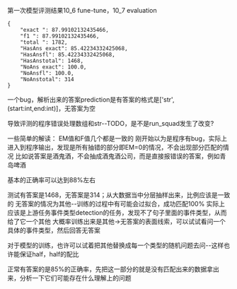 第一次模型评测结果10_6 fune-tune，10_7 evaluation 

    {
        "exact ": 87.99102132435466,
        "f1 ": 87.99102132435466,
        "total ": 1782,
        "HasAns exact": 85.42234332425068,
        "HasAnsfl": 85.42234332425068,
        "HasAnstotal": 1468,
        "NoAns exact": 100.0,
        "NoAnsfl": 100.0,
        "NoAnstotal": 314
    }

一个bug，解析出来的答案prediction是有答案的格式是['str',(start:int,end:int)]，无答案为空

导致评测的程序错误处理数组和str--TODO，是不是run_squad发生了改变?

一些简单的解读：
EM值和F值几个都是一致的
刚开始以为是程序有bug，实际上进入到程序输出，发现是所有抽错的部分即EM=0的情况，不会出现部分匹配的情况
比如说答案是酒鬼酒，不会抽成酒鬼酒公司，而是直接报错误的答案，例如青岛啤酒

基本的正确率可以达到88%左右

测试有答案是1468，无答案是314；从大数据当中分层抽样出来，比例应该是一致的
无答案的情况为其他--训练的过程中有可能会过拟合，成功匹配100%
实际上应该是上游任务事件类型detection的任务，发现不了句子里面的事件类型，从而给了它一个其他
大概率训练出来是其他->无答案的表面线索，可以试试看问一个具体的事件类型，然后回答无答案

对于模型的训练，也许可以试着把其他替换成每一个类型的随机问题去问--这样也许能保证half，half的配比


正常有答案的是85%的正确率，先把这一部分的就是没有匹配出来的数据拿出来，分析一下它们可能存在什么理解上的问题
